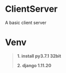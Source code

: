 # ClientServer
A basic client server

# Venv
> **1. install py3.7.1 32bit**
>
> **2. django 1.11.20**
> 

